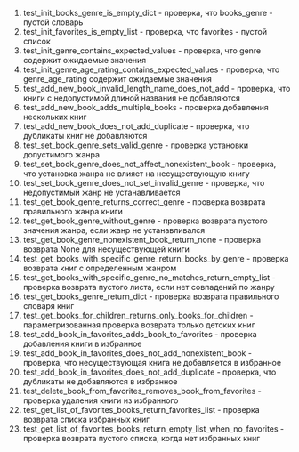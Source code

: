 1. test_init_books_genre_is_empty_dict - проверка, что books_genre - пустой словарь
2. test_init_favorites_is_empty_list - проверка, что favorites - пустой список
3. test_init_genre_contains_expected_values - проверка, что genre содержит ожидаемые значения
4. test_init_genre_age_rating_contains_expected_values - проверка, что genre_age_rating содержит ожидаемые значения
5. test_add_new_book_invalid_length_name_does_not_add - проверка, что книги с недопустимой длиной названия не добавляются
6. test_add_new_book_adds_multiple_books - проверка добавления нескольких книг
7. test_add_new_book_does_not_add_duplicate - проверка, что дубликаты книг не добавляются
8. test_set_book_genre_sets_valid_genre - проверка установки допустимого жанра
9. test_set_book_genre_does_not_affect_nonexistent_book - проверка, что установка жанра не влияет на несуществующую книгу
10. test_set_book_genre_does_not_set_invalid_genre - проверка, что недопустимый жанр не устанавливается
11. test_get_book_genre_returns_correct_genre -  проверка возврата правильного жанра книги
12. test_get_book_genre_without_genre - проверка возврата пустого значения жанра, если жанр не устанавливался
13. test_get_book_genre_nonexistent_book_return_none - проверка возврата None для несуществующей книги
14. test_get_books_with_specific_genre_return_books_by_genre - проверка возврата книг с определенным жанром
15. test_get_books_with_specific_genre_no_matches_return_empty_list - проверка возврата пустого листа, если нет совпадений по жанру
16. test_get_books_genre_return_dict - проверка возврата правильного словаря книг
17. test_get_books_for_children_returns_only_books_for_children - параметризованная проверка возврата только детских книг
18. test_add_book_in_favorites_adds_book_to_favorites - проверка добавления книги в избранное
19. test_add_book_in_favorites_does_not_add_nonexistent_book - проверка, что несуществующая книга не добавляется в избранное
20. test_add_book_in_favorites_does_not_add_duplicate - проверка, что дубликаты не добавляются в избранное
21. test_delete_book_from_favorites_removes_book_from_favorites - проверка удаления книги из избранного
22. test_get_list_of_favorites_books_return_favorites_list - проверка возврата списка избранных книг
23. test_get_list_of_favorites_books_return_empty_list_when_no_favorites - проверка возврата пустого списка, когда нет избранных книг

